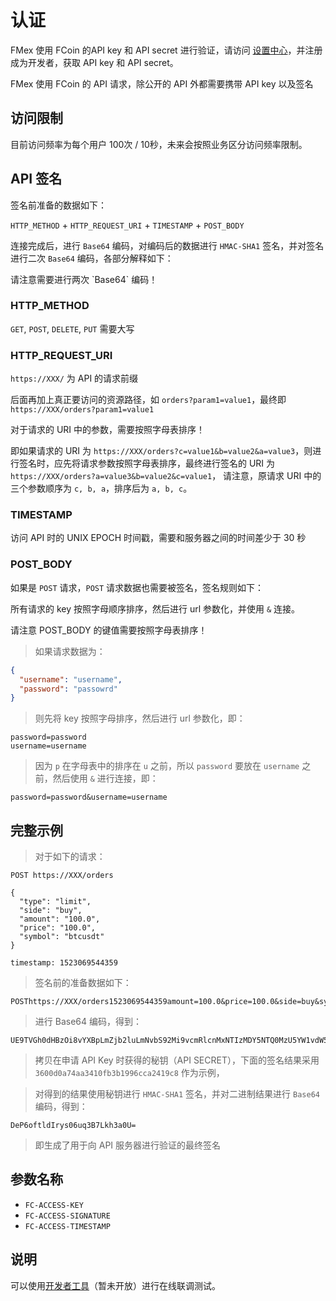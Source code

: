 # 认证


FMex 使用 FCoin 的API key 和 API secret 进行验证，请访问 [设置中心](https://exchange.fcoin.com/settings/api)，并注册成为开发者，获取 API key 和 API secret。

FMex 使用 FCoin 的 API 请求，除公开的 API 外都需要携带 API key 以及签名




## 访问限制

目前访问频率为每个用户 100次 / 10秒，未来会按照业务区分访问频率限制。




## API 签名

签名前准备的数据如下：

`HTTP_METHOD` + `HTTP_REQUEST_URI` + `TIMESTAMP` + `POST_BODY`

连接完成后，进行 `Base64` 编码，对编码后的数据进行 `HMAC-SHA1` 签名，并对签名进行二次 `Base64` 编码，各部分解释如下：

<aside class="warning">
请注意需要进行两次 `Base64` 编码！
</aside>

### HTTP_METHOD

`GET`, `POST`, `DELETE`, `PUT` 需要大写

### HTTP_REQUEST_URI

`https://XXX/` 为 API 的请求前缀

后面再加上真正要访问的资源路径，如 `orders?param1=value1`，最终即 `https://XXX/orders?param1=value1`

对于请求的 URI 中的参数，需要按照字母表排序！

即如果请求的 URI 为 `https://XXX/orders?c=value1&b=value2&a=value3`，则进行签名时，应先将请求参数按照字母表排序，最终进行签名的 URI 为 `https://XXX/orders?a=value3&b=value2&c=value1`，
请注意，原请求 URI 中的三个参数顺序为 `c, b, a`，排序后为 `a, b, c`。

### TIMESTAMP

访问 API 时的 UNIX EPOCH 时间戳，需要和服务器之间的时间差少于 30 秒

### POST_BODY

如果是 `POST` 请求，`POST` 请求数据也需要被签名，签名规则如下：

所有请求的 key 按照字母顺序排序，然后进行 url 参数化，并使用 `&` 连接。

<aside class="warning">
请注意 POST_BODY 的键值需要按照字母表排序！
</aside>

> 如果请求数据为：

```json
{
  "username": "username",
  "password": "passowrd"
}
```

> 则先将 key 按照字母排序，然后进行 url 参数化，即：

```
password=password
username=username
```

> 因为 `p` 在字母表中的排序在 `u` 之前，所以 `password` 要放在 `username` 之前，然后使用 `&` 进行连接，即：

```
password=password&username=username
```

## 完整示例

> 对于如下的请求：

```
POST https://XXX/orders

{
  "type": "limit",
  "side": "buy",
  "amount": "100.0",
  "price": "100.0",
  "symbol": "btcusdt"
}

timestamp: 1523069544359
```

> 签名前的准备数据如下：

```
POSThttps://XXX/orders1523069544359amount=100.0&price=100.0&side=buy&symbol=btcusdt&type=limit
```

> 进行 Base64 编码，得到：

```
UE9TVGh0dHBzOi8vYXBpLmZjb2luLmNvbS92Mi9vcmRlcnMxNTIzMDY5NTQ0MzU5YW1vdW50PTEwMC4wJnByaWNlPTEwMC4wJnNpZGU9YnV5JnN5bWJvbD1idGN1c2R0JnR5cGU9bGltaXQ=
```

> 拷贝在申请 API Key 时获得的秘钥（API SECRET），下面的签名结果采用 `3600d0a74aa3410fb3b1996cca2419c8` 作为示例，

> 对得到的结果使用秘钥进行 `HMAC-SHA1` 签名，并对二进制结果进行 `Base64` 编码，得到：

```
DeP6oftldIrys06uq3B7Lkh3a0U=
```

> 即生成了用于向 API 服务器进行验证的最终签名

## 参数名称

* `FC-ACCESS-KEY`
* `FC-ACCESS-SIGNATURE`
* `FC-ACCESS-TIMESTAMP`

## 说明

可以使用[开发者工具]()（暂未开放）进行在线联调测试。
